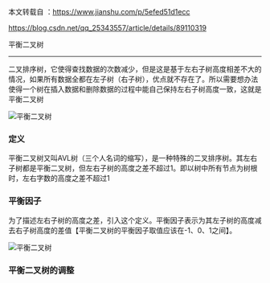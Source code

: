 
本文转载自 ：https://www.jianshu.com/p/5efed51d1ecc

https://blog.csdn.net/qq_25343557/article/details/89110319

平衡二叉树

-------------------

二叉排序树，它使得查找数据的次数减少，但是这是基于左右子树高度相差不大的情况，如果所有数据全都在左子树（右子树），优点就不存在了。所以需要想办法使得一个树在插入数据和删除数据的过程中能自己保持左右子树高度一致，这就是平衡二叉树

![平衡二叉树](/images/bt-tree1.png)


### 定义

平衡二叉树又叫AVL树（三个人名词的缩写），是一种特殊的二叉排序树。其左右子树都是平衡二叉树，但左右子树的高度之差不超过1。即以树中所有节点为树根时，左右字数的高度之差不超过1


### 平衡因子

为了描述左右子树的高度之差，引入这个定义。平衡因子表示为其左子树的高度减去右子树高度的差值【平衡二叉树的平衡因子取值应该在-1、0、1之间】。

![平衡二叉树](/images/bt-tree2.png)


### 平衡二叉树的调整